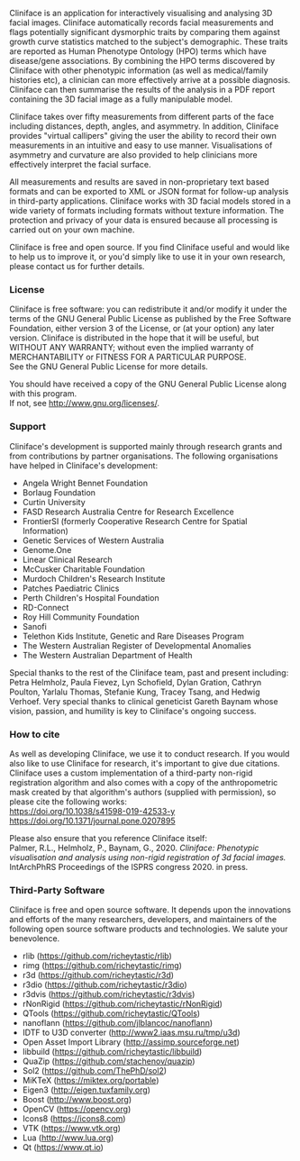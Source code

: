 <p>Cliniface is an application for interactively visualising and analysing 3D facial images. Cliniface
automatically records facial measurements and flags potentially significant dysmorphic traits by comparing
them against growth curve statistics matched to the subject's demographic. These traits are reported
as Human Phenotype Ontology (HPO) terms which have disease/gene associations. By combining the
HPO terms discovered by Cliniface with other phenotypic information (as well as medical/family
histories etc), a clinician can more effectively arrive at a possible diagnosis.
Cliniface can then summarise the results of the analysis in a PDF report containing the
3D facial image as a fully manipulable model.
</p>
<p>Cliniface takes over fifty measurements from different parts of the face including distances,
depth, angles, and asymmetry. In addition, Cliniface provides "virtual callipers" giving the
user the ability to record their own measurements in an intuitive and easy to use manner.
Visualisations of asymmetry and curvature are also provided to help clinicians more effectively
interpret the facial surface.
</p>
<p>All measurements and results are saved in non-proprietary text based formats and can be
exported to XML or JSON format for follow-up analysis in third-party applications. Cliniface
works with 3D facial models stored in a wide variety of formats including formats without texture information.
The protection and privacy of your data is ensured because all processing is carried out on your own machine.
</p>
<p>Cliniface is free and open source. If you find Cliniface useful and would like to help us to improve it,
or you'd simply like to use it in your own research, please contact us for further details.
</p>

<h3>License</h3>
<p>Cliniface is free software: you can redistribute it and/or modify it under the terms of the GNU General Public License as published by the Free Software Foundation, either version 3 of the License, or (at your option) any later version. Cliniface is distributed in the hope that it will be useful, but WITHOUT ANY WARRANTY; without even the implied warranty of MERCHANTABILITY or FITNESS FOR A PARTICULAR PURPOSE.<br>
See the GNU General Public License for more details.
</p>
<p>You should have received a copy of the GNU General Public License along with this program.<br>
If not, see <a href="http://www.gnu.org/licenses/" class="uri">http://www.gnu.org/licenses/</a>.
</p>

<h3>Support</h3>
<p>Cliniface's development is supported mainly through research grants and from contributions
by partner organisations. The following organisations have helped in Cliniface's development:
<ul>
<li>Angela Wright Bennet Foundation</li>
<li>Borlaug Foundation</li>
<li>Curtin University</li>
<li>FASD Research Australia Centre for Research Excellence</li>
<li>FrontierSI (formerly Cooperative Research Centre for Spatial Information)</li>
<li>Genetic Services of Western Australia</li>
<li>Genome.One</li>
<li>Linear Clinical Research</li>
<li>McCusker Charitable Foundation</li>
<li>Murdoch Children's Research Institute</li>
<li>Patches Paediatric Clinics</li>
<li>Perth Children's Hospital Foundation</li>
<li>RD-Connect</li>
<li>Roy Hill Community Foundation</li>
<li>Sanofi</li>
<li>Telethon Kids Institute, Genetic and Rare Diseases Program</li>
<li>The Western Australian Register of Developmental Anomalies</li>
<li>The Western Australian Department of Health</li>
</ul>
</p>

<p>Special thanks to the rest of the Cliniface team, past and present including:
Petra Helmholz, Paula Fievez, Lyn Schofield, Dylan Gration, Cathryn Poulton, Yarlalu Thomas,
Stefanie Kung, Tracey Tsang, and Hedwig Verhoef. Very special thanks to clinical geneticist
Gareth Baynam whose vision, passion, and humility is key to Cliniface's ongoing success.
</p>

<h3>How to cite</h3>
<p>As well as developing Cliniface, we use it to conduct research.
If you would also like to use Cliniface for research, it's important to give due citations.
Cliniface uses a custom implementation of a third-party non-rigid registration algorithm and
also comes with a copy of the anthropometric mask created by that algorithm's authors (supplied with
permission), so please cite the following works:<br>
<a href="https://doi.org/10.1038/s41598-019-42533-y" class="uri">https://doi.org/10.1038/s41598-019-42533-y</a><br>
<a href="https://doi.org/10.1371/journal.pone.0207895" class="uri">https://doi.org/10.1371/journal.pone.0207895</a>
</p>
<p>Please also ensure that you reference Cliniface itself:<br>
Palmer, R.L., Helmholz, P., Baynam, G., 2020. <em>Cliniface: Phenotypic visualisation and analysis using non-rigid registration of 3d facial images.</em> IntArchPhRS Proceedings of the ISPRS congress 2020. in press.
</p>

<h3>Third-Party Software</h3>
<p>Cliniface is free and open source software. It depends upon the innovations and efforts of the many
researchers, developers, and maintainers of the following open source software products and technologies.
We salute your benevolence.
<ul>
<li>rlib (<a href="https://github.com/richeytastic/rlib" class="uri">https://github.com/richeytastic/rlib</a>)</li>
<li>rimg (<a href="https://github.com/richeytastic/rimg" class="uri">https://github.com/richeytastic/rimg</a>)</li>
<li>r3d (<a href="https://github.com/richeytastic/r3d" class="uri">https://github.com/richeytastic/r3d</a>)</li>
<li>r3dio (<a href="https://github.com/richeytastic/r3dio" class="uri">https://github.com/richeytastic/r3dio</a>)</li>
<li>r3dvis (<a href="https://github.com/richeytastic/r3dvis" class="uri">https://github.com/richeytastic/r3dvis</a>)</li>
<li>rNonRigid (<a href="https://github.com/richeytastic/rNonRigid" class="uri">https://github.com/richeytastic/rNonRigid</a>)</li>
<li>QTools (<a href="https://github.com/richeytastic/QTools" class="uri">https://github.com/richeytastic/QTools</a>)</li>
<li>nanoflann (<a href="https://github.com/jlblancoc/nanoflann" class="uri">https://github.com/jlblancoc/nanoflann</a>)</li>
<li>IDTF to U3D converter (<a href="http://www2.iaas.msu.ru/tmp/u3d" class="uri">http://www2.iaas.msu.ru/tmp/u3d</a>)</li>
<li>Open Asset Import Library (<a href="http://assimp.sourceforge.net" class="uri">http://assimp.sourceforge.net</a>)</li>
<li>libbuild (<a href="https://github.com/richeytastic/libbuild" class="uri">https://github.com/richeytastic/libbuild</a>)</li>
<li>QuaZip (<a href="https://github.com/stachenov/quazip" class="uri">https://github.com/stachenov/quazip</a>)</li>
<li>Sol2 (<a href="https://github.com/ThePhD/sol2" class="uri">https://github.com/ThePhD/sol2</a>)</li>
<li>MiKTeX (<a href="https://miktex.org/portable" class="uri">https://miktex.org/portable</a>)</li>
<li>Eigen3 (<a href="http://eigen.tuxfamily.org" class="uri">http://eigen.tuxfamily.org</a>)</li>
<li>Boost (<a href="http://www.boost.org" class="uri">http://www.boost.org</a>)</li>
<li>OpenCV (<a href="https://opencv.org" class="uri">https://opencv.org</a>)</li>
<li>Icons8 (<a href="https://icons8.com" class="uri">https://icons8.com</a>)</li>
<li>VTK (<a href="https://www.vtk.org" class="uri">https://www.vtk.org</a>)</li>
<li>Lua (<a href="http://www.lua.org" class="uri">http://www.lua.org</a>)</li>
<li>Qt (<a href="https://www.qt.io" class="uri">https://www.qt.io</a>)</li>
</ul>
</p>
